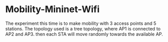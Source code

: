 # Mobility-Mininet-Wifi
The experiment this time is to make mobility with 3 access points and 5 stations.
The topology used is a tree topology, where AP1 is connected to AP2 and AP3. then each STA will move randomly towards the available AP.
